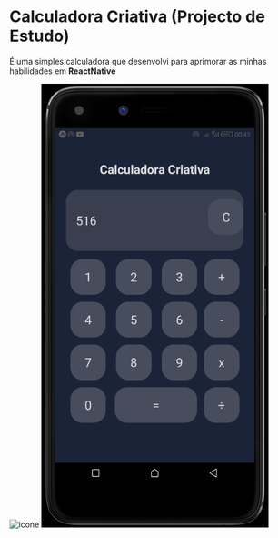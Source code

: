 

Calculadora Criativa (Projecto de Estudo)
=========================================

É uma simples calculadora que desenvolvi para aprimorar as minhas habilidades em **ReactNative**


<img src="assets/icon.jpg" alt="icone" width="200"/> 

<img src="cc-screnshot.jpeg" alt="icone" width="400"/> 
